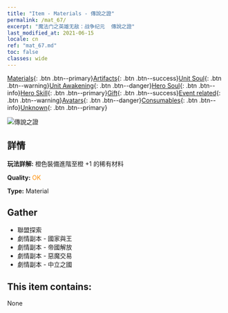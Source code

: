 ```yaml
---
title: "Item - Materials - 傳說之證"
permalink: /mat_67/
excerpt: "魔法门之英雄无敌：战争纪元  傳說之證"
last_modified_at: 2021-06-15
locale: cn
ref: "mat_67.md"
toc: false
classes: wide
---
```

 [Materials](/ItemsCN/){: .btn .btn--primary}[Artifacts](/ItemsCN/Artifacts/){: .btn .btn--success}[Unit Soul](/ItemsCN/UnitSoul/){: .btn .btn--warning}[Unit Awakening](/ItemsCN/UnitAwakening/){: .btn .btn--danger}[Hero Soul](/ItemsCN/HeroSoul/){: .btn .btn--info}[Hero Skill](/ItemsCN/HeroSkill/){: .btn .btn--primary}[Gift](/ItemsCN/Gift/){: .btn .btn--success}[Event related](/ItemsCN/Events/){: .btn .btn--warning}[Avatars](/ItemsCN/Avatars/){: .btn .btn--danger}[Consumables](/ItemsCN/Consumables/){: .btn .btn--info}[Unknown](/ItemsCN/Unknown/){: .btn .btn--primary}

 ![傳說之證](/images/t/i_cailiao_hexin3.png)

## 詳情
 **玩法詳解:** 橙色裝備進階至橙 +1 的稀有材料

 **Quality:** <span style="color: #FF8C00">OK</span>

 **Type:** Material

## Gather

*    聯盟探索 
*    劇情副本 - 國家與王 
*    劇情副本 - 帝國解放 
*    劇情副本 - 惡魔交易 
*    劇情副本 - 中立之國 

## This item contains:

  None

